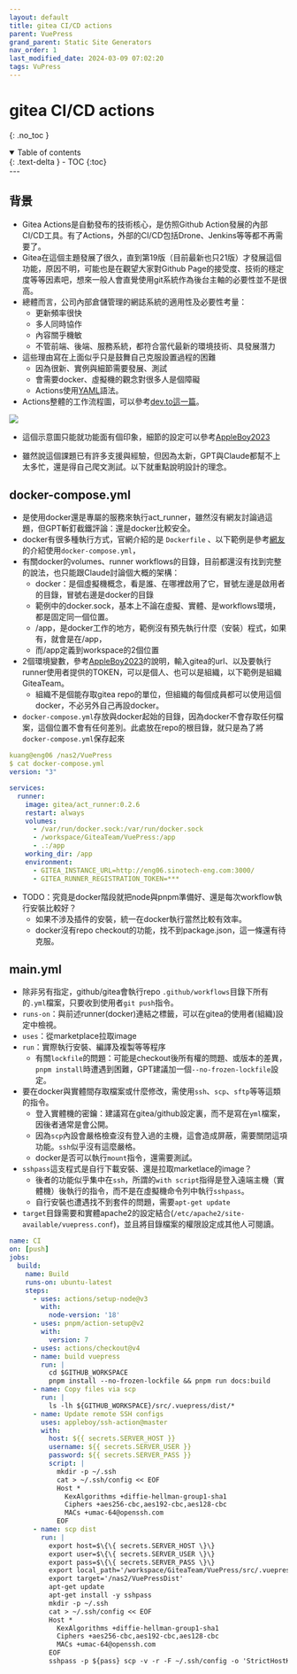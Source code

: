 ```yaml
---
layout: default
title: gitea CI/CD actions
parent: VuePress
grand_parent: Static Site Generators
nav_order: 1
last_modified_date: 2024-03-09 07:02:20
tags: VuPress
---
```


# gitea CI/CD actions
{: .no_toc }

<details open markdown="block">
  <summary>
    Table of contents
  </summary>
  {: .text-delta }
- TOC
{:toc}
</details>
---

## 背景

- Gitea Actions是自動發布的技術核心，是仿照Github Action發展的內部CI/CD工具。有了Actions，外部的CI/CD包括Drone、Jenkins等等都不再需要了。
- Gitea在這個主題發展了很久，直到第19版（目前最新也只21版）才發展這個功能，原因不明，可能也是在觀望大家對Github Page的接受度、技術的穩定度等等因素吧，想來一般人會直覺使用git系統作為後台主軸的必要性並不是很高。
- 總體而言，公司內部倉儲管理的網誌系統的適用性及必要性考量：
  - 更新頻率很快
  - 多人同時協作
  - 內容關乎機敏
  - 不管前端、後端、服務系統，都符合當代最新的環境技術、具發展潛力
- 這些理由寫在上面似乎只是鼓舞自己克服設置過程的困難
  - 因為很新、實例與細節需要發展、測試
  - 會需要docker、虛擬機的觀念對很多人是個障礙
  - Actions使用[YAML](https://zh.wikipedia.org/zh-tw/YAML)語法。
- Actions整體的工作流程圖，可以參考[dev.to這一篇](https://dev.to/efkumah/implementing-cicd-pipeline-with-github-actions-and-github-pages-in-a-react-app-ij9)。

![](https://res.cloudinary.com/practicaldev/image/fetch/s--a16bXH-z--/c_limit%2Cf_auto%2Cfl_progressive%2Cq_auto%2Cw_800/https://dev-to-uploads.s3.amazonaws.com/uploads/articles/9k8vq8yoo4b9uqur4idq.png)

  - 這個示意圖只能就功能面有個印象，細節的設定可以參考[AppleBoy2023][AppleBoy2023]

- 雖然說這個課題已有許多支援與經驗，但因為太新，GPT與Claude都幫不上太多忙，還是得自己爬文測試。以下就重點說明設計的理念。

## docker-compose.yml

- 是使用docker還是專屬的服務來執行act_runner，雖然沒有網友討論過這題，但GPT斬釘截鐵評論：還是docker比較安全。
- docker有很多種執行方式，官網介紹的是 `Dockerfile` 、以下範例是參考[網友][AppleBoy2023]的介紹使用`docker-compose.yml`，
- 有關docker的volumes、runner workflows的目錄，目前都還沒有找到完整的說法，也只能跟Claude討論個大概的架構：
  - docker：是個虛擬機概念，看是誰、在哪裡啟用了它，冒號左邊是啟用者的目錄，冒號右邊是docker的目錄
  - 範例中的docker.sock，基本上不論在虛擬、實體、是workflows環境，都是固定同一個位置。
  - /app，是docker工作的地方，範例沒有預先執行什麼（安裝）程式，如果有，就會是在/app，
  - 而/app定義到workspace的2個位置
- 2個環境變數，參考[AppleBoy2023][AppleBoy2023]的說明，輸入gitea的url、以及要執行runner使用者提供的TOKEN，可以是個人、也可以是組織，以下範例是組織GiteaTeam。
  - 組織不是個能存取gitea repo的單位，但組織的每個成員都可以使用這個docker，不必另外自己再設docker。
- `docker-compose.yml`存放與docker起始的目錄，因為docker不會存取任何檔案，這個位置不會有任何差別。此處放在repo的根目錄，就只是為了將`docker-compose.yml`保存起來

```yml
kuang@eng06 /nas2/VuePress
$ cat docker-compose.yml
version: "3"

services:
  runner:
    image: gitea/act_runner:0.2.6
    restart: always
    volumes:
      - /var/run/docker.sock:/var/run/docker.sock
      - /workspace/GiteaTeam/VuePress:/app
      - .:/app
    working_dir: /app
    environment:
      - GITEA_INSTANCE_URL=http://eng06.sinotech-eng.com:3000/
      - GITEA_RUNNER_REGISTRATION_TOKEN=***
```

- TODO：究竟是docker階段就把node與pnpm準備好、還是每次workflow執行安裝比較好？
  - 如果不涉及插件的安裝，統一在docker執行當然比較有效率。
  - docker沒有repo checkout的功能，找不到package.json，這一條還有待克服。

## main.yml

- 除非另有指定，github/gitea會執行repo `.github/workflows`目錄下所有的`.yml`檔案，只要收到使用者`git push`指令。
- `runs-on`：與前述runner(docker)連結之標籤，可以在gitea的使用者(組織)設定中檢視。
- `uses`：從marketplace拉取image
- `run`：實際執行安裝、編譯及複製等等程序
  - 有關`lockfile`的問題：可能是checkout後所有權的問題、或版本的差異，`pnpm install`時遭遇到困難，GPT建議加一個`--no-frozen-lockfile`設定。
- 要在docker與實體間存取檔案或什麼修改，需使用`ssh`、`scp`、`sftp`等等這類的指令。
  - 登入實體機的密鑰：建議寫在gitea/github設定裏，而不是寫在`yml`檔案，因後者通常是會公開。
  - 因為`scp`內設會嚴格檢查沒有登入過的主機，這會造成屏蔽，需要關閉這項功能。`ssh`似乎沒有這麼嚴格。
  - docker是否可以執行`mount`指令，還需要測試。
- `sshpass`這支程式是自行下載安裝、還是拉取marketlace的image？
  - 後者的功能似乎集中在`ssh`，所謂的`with script`指得是登入遠端主機（實體機）後執行的指令，而不是在虛擬機命令列中執行`sshpass`。
  - 自行安裝也遭遇找不到套件的問題，需要`apt-get update`
- `target`目錄需要和實體apache2的設定結合(`/etc/apache2/site-available/vuepress.conf`)，並且將目錄檔案的權限設定成其他人可閱讀。

```yml
name: CI
on: [push]
jobs:
  build:
    name: Build
    runs-on: ubuntu-latest
    steps:
      - uses: actions/setup-node@v3
        with:
          node-version: '18'
      - uses: pnpm/action-setup@v2
        with:
          version: 7            
      - uses: actions/checkout@v4
      - name: build vuepress
        run: |
          cd $GITHUB_WORKSPACE
          pnpm install --no-frozen-lockfile && pnpm run docs:build
      - name: Copy files via scp
        run: |
          ls -lh ${GITHUB_WORKSPACE}/src/.vuepress/dist/*
      - name: Update remote SSH configs  
        uses: appleboy/ssh-action@master
        with:
          host: ${{ secrets.SERVER_HOST }}
          username: ${{ secrets.SERVER_USER }}
          password: ${{ secrets.SERVER_PASS }}
          script: |
            mkdir -p ~/.ssh
            cat > ~/.ssh/config << EOF
            Host *
              KexAlgorithms +diffie-hellman-group1-sha1
              Ciphers +aes256-cbc,aes192-cbc,aes128-cbc
              MACs +umac-64@openssh.com
            EOF
      - name: scp dist
        run: |
          export host=$\{\{ secrets.SERVER_HOST \}\}
          export user=$\{\{ secrets.SERVER_USER \}\}
          export pass=$\{\{ secrets.SERVER_PASS \}\}
          export local_path='/workspace/GiteaTeam/VuePress/src/.vuepress/dist/*'
          export target='/nas2/VuePressDist'
          apt-get update
          apt-get install -y sshpass
          mkdir -p ~/.ssh
          cat > ~/.ssh/config << EOF
          Host *
            KexAlgorithms +diffie-hellman-group1-sha1
            Ciphers +aes256-cbc,aes192-cbc,aes128-cbc
            MACs +umac-64@openssh.com
          EOF
          sshpass -p ${pass} scp -v -r -F ~/.ssh/config -o 'StrictHostKeyChecking no' ${local_path} ${user}@${host}:${target}
```

[AppleBoy2023]: https://blog.wu-boy.com/2023/09/introduction-to-gitea-devops-platform/ "初探輕量級 DevOps 平台: Gitea - 台北 DevOpsDay"